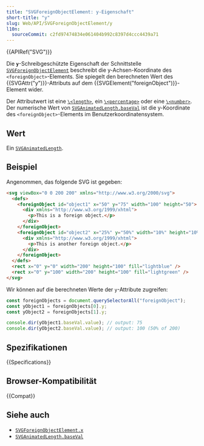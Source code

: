 ```yaml
---
title: "SVGForeignObjectElement: y-Eigenschaft"
short-title: "y"
slug: Web/API/SVGForeignObjectElement/y
l10n:
  sourceCommit: c2fd97474834e061404b992c8397d4ccc4439a71
---
```


{{APIRef("SVG")}}

Die **`y`**-Schreibgeschützte Eigenschaft der Schnittstelle [`SVGForeignObjectElement`](/de/docs/Web/API/SVGForeignObjectElement) beschreibt die y-Achsen-Koordinate des `<foreignObject>`-Elements. Sie spiegelt den berechneten Wert des {{SVGAttr("y")}}-Attributs auf dem {{SVGElement("foreignObject")}}-Element wider.

Der Attributwert ist eine [`\<length>`](/de/docs/Web/SVG/Guides/Content_type#length), ein [`\<percentage>`](/de/docs/Web/SVG/Guides/Content_type#percentage) oder eine [`\<number>`](/de/docs/Web/SVG/Guides/Content_type#number). Der numerische Wert von [`SVGAnimatedLength.baseVal`](/de/docs/Web/API/SVGAnimatedLength/baseVal) ist die y-Koordinate des `<foreignObject>`-Elements im Benutzerkoordinatensystem.

## Wert

Ein [`SVGAnimatedLength`](/de/docs/Web/API/SVGAnimatedLength).

## Beispiel

Angenommen, das folgende SVG ist gegeben:

```html
<svg viewBox="0 0 200 200" xmlns="http://www.w3.org/2000/svg">
  <defs>
    <foreignObject id="object1" x="50" y="75" width="100" height="50">
      <div xmlns="http://www.w3.org/1999/xhtml">
        <p>This is a foreign object.</p>
      </div>
    </foreignObject>
    <foreignObject id="object2" x="25%" y="50%" width="10%" height="10%">
      <div xmlns="http://www.w3.org/1999/xhtml">
        <p>This is another foreign object.</p>
      </div>
    </foreignObject>
  </defs>
  <rect x="0" y="0" width="200" height="100" fill="lightblue" />
  <rect x="0" y="100" width="200" height="100" fill="lightgreen" />
</svg>
```

Wir können auf die berechneten Werte der `y`-Attribute zugreifen:

```js
const foreignObjects = document.querySelectorAll("foreignObject");
const yObject1 = foreignObjects[0].y;
const yObject2 = foreignObjects[1].y;

console.dir(yObject1.baseVal.value); // output: 75
console.dir(yObject2.baseVal.value); // output: 100 (50% of 200)
```

## Spezifikationen

{{Specifications}}

## Browser-Kompatibilität

{{Compat}}

## Siehe auch

- [`SVGForeignObjectElement.x`](/de/docs/Web/API/SVGForeignObjectElement/x)
- [`SVGAnimatedLength.baseVal`](/de/docs/Web/API/SVGAnimatedLength/baseVal)
